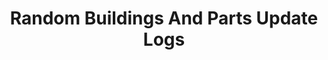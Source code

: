---
permalink: /Update-Logs
title: "Random Buildings And Parts Update Logs"
layout: categories
page_reference_id: "update_logs_list"
author_profile: false
post_status_icons_visible: false
show_footer: false
redirect_from:
  - /Update-Logs
sidebars:
  table_of_contents:
    enabled: false
categories:
  - Update Logs
---